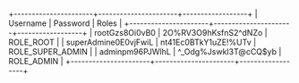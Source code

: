 +----------------------+----------------------+------------------+
| Username             | Password             | Roles            |
+----------------------+----------------------+------------------+
| rootGzs8Oi0vB0       | 2O%RV3O9hKsfnS2^dNZo | ROLE_ROOT        |
| superAdmine0E0vjFwiL | nt41Ec0BTkY1uZE!%UTv | ROLE_SUPER_ADMIN |
| adminpm96PJWlhL      | ^_Odg%JswkI3T@cCQ$yb | ROLE_ADMIN       |
+----------------------+----------------------+------------------+

